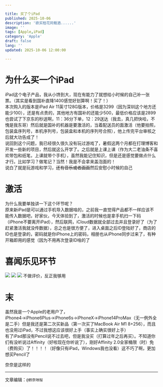 ```yaml
---

title: 买了个iPad
published: 2025-10-06
description: '欲买桂花同载酒......'
image: ''
tags: [Apple,iPad]
category: 'Apple'
draft: false 
lang: ''
updated: 2025-10-06 12:00:00

---
```


# 为什么买一个iPad

iPad这个电子产品，我从小馋到大，现在有能力了就想给小时候的自己补一张票。（其实是看到国补直降1400感觉好划算啊！买了！）<br>
本次购入的版本是iPad Air 11英寸128G版本，价格是3299（因为深圳这个地方还能少100），还是有点贵的，其他地方有国补的还能少500，最低价格应该是2899<br>
也尝试了下京东的秒送啊，11：36分下单，12：29送达（我去，真几把快哈，不愧是我东哥）然后就是国补的机器是要激活的，当着配送员的面激活（他要拍照，包装盒序列号，本机序列号，包装盒和本机的序列号合照），他上传完平台审核之后就大功告成了！<br>
说回到这个问题，我已经很久很久没有玩过游戏了，暑假这两个月都在打理博客和开发一些新的项目，然后就这么开学了。之后就是上课上课（作为大二老油条不喜欢带包和纸笔，上课就带个手机），虽然我能记住知识，但是还是感觉要做点什么才行。比如学习？做笔记？当然！我是不会拿来盖泡面的！<br>
说白了就是玩游戏和学习，~~还有音乐或者画画~~然后安慰小时候的自己

# 激活
为什么我要单独讲一下这个环节呢？<br>
原来新iPad是可以通过手机导入数据啥的，之前我一直觉得产品都不一样应该不能传入数据吧，好家伙，今天体验到了，激活的时候也是拿手机扫一下码（iPhone不要离开iPad），然后联网，iCloud数据就全部过去并且登录好了（为了赶紧激活我就没传数据），总之也是很方便了，进入桌面之后ID登陆好了，商店的ID也是登录的，密码就是你iPhone上的密码，相册也从iPhone同步过来了，有种开箱即用的感觉（因为不用再次登录ID啥的了

# 喜闻乐见环节

<img src="https://img.sakura.ink/file/AgACAgUAAyEGAASIHQfFAAN_aONkeocujX3qod7f2ZMO4VHncI0AApIMaxvYPBlXjE3sCISb26cBAAMCAAN3AAM2BA.jpg">
<img src="https://img.sakura.ink/file/AgACAgUAAyEGAASIHQfFAAOAaONkuTUh2PdjdWKX4bm9FdRKC3sAApMMaxvYPBlXYF_77N4rb0sBAAMCAAN3AAM2BA.jpg">
<img src="https://img.sakura.ink/file/AgACAgUAAyEGAASIHQfFAAOBaONk11WLkAlcv253S9VJ6HLYJK4AApQMaxvYPBlXVwtjxcYLhgIBAAMCAAN3AAM2BA.jpg">
不做评价，反正我够用

# 末

虽然我是一个Apple的老用户了，iPhone4→iPhone6Plus→iPhone6s→iPhoneX→iPhone14ProMax（无一例外全是二手）但是我还是第二次买新品（第一次买了MacBook Air M1 8+256），而且也没用过iPad，不过我想这应该很好上手（事实上确实很好上手）<br>
有了iPad那没有Pencil说不过去吧，但是我没买（打算过年之后再买）。不知道你们有没听说过Affinity（好啦现在你听说了），刚好Affinity 2.0全家桶限（时）免（费购买）了！！！！（好像只有iPad，Windows我也没看）这不巧了啊，更加想买Pencil了

奈奈是这样的

---

文章编辑：`@鈴奈咲桜`